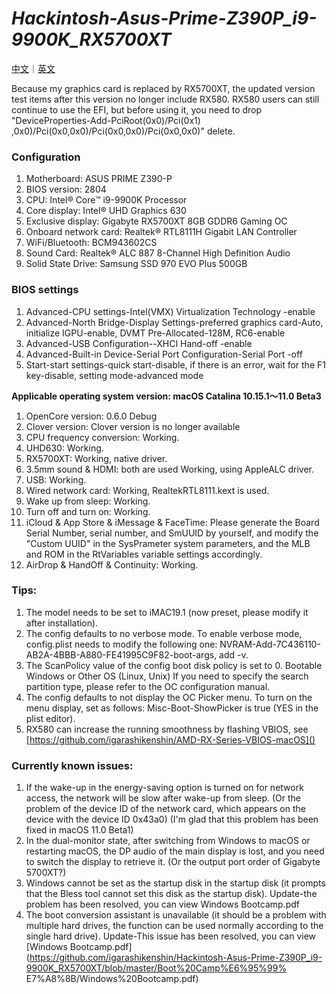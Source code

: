 # *Hackintosh-Asus-Prime-Z390P_i9-9900K_RX5700XT*

[中文](https://github.com/igarashikenshin/Hackintosh-Asus-Prime-Z390P_i9-9900K_RX5700XT/blob/master/README.md)｜[英文](https://github.com/igarashikenshin/Hackintosh-Asus-Prime-Z390P_i9-9900K_RX5700XT/blob/master/README-EN.md)

Because my graphics card is replaced by RX5700XT, the updated version test items after this version no longer include RX580. RX580 users can still continue to use the EFI, but before using it, you need to drop "DeviceProperties-Add-PciRoot(0x0)/Pci(0x1) ,0x0)/Pci(0x0,0x0)/Pci(0x0,0x0)/Pci(0x0,0x0)" delete.

### Configuration
1. Motherboard: ASUS PRIME Z390-P
1. BIOS version: 2804
1. CPU: Intel® Core™ i9-9900K Processor
1. Core display: Intel® UHD Graphics 630
1. Exclusive display: Gigabyte RX5700XT 8GB GDDR6 Gaming OC
1. Onboard network card: Realtek® RTL8111H Gigabit LAN Controller
1. WiFi/Bluetooth: BCM943602CS
1. Sound Card: Realtek® ALC 887 8-Channel High Definition Audio
1. Solid State Drive: Samsung SSD 970 EVO Plus 500GB

### BIOS settings
1. Advanced-CPU settings-Intel(VMX) Virtualization Technology -enable
1. Advanced-North Bridge-Display Settings-preferred graphics card-Auto, initialize IGPU-enable, DVMT Pre-Allocated-128M, RC6-enable
1. Advanced-USB Configuration--XHCI Hand-off -enable
1. Advanced-Built-in Device-Serial Port Configuration-Serial Port -off
1. Start-start settings-quick start-disable, if there is an error, wait for the F1 key-disable, setting mode-advanced mode

**Applicable operating system version: macOS Catalina 10.15.1～11.0 Beta3**

1. OpenCore version: 0.6.0 Debug
1. Clover version: Clover version is no longer available
1. CPU frequency conversion: Working.
1. UHD630: Working.
1. RX5700XT: Working, native driver.
1. 3.5mm sound & HDMI: both are used Working, using AppleALC driver.
1. USB: Working.
1. Wired network card: Working, RealtekRTL8111.kext is used.
1. Wake up from sleep: Working.
1. Turn off and turn on: Working.
1. iCloud & App Store & iMessage & FaceTime: Please generate the Board Serial Number, serial number, and SmUUID by yourself, and modify the "Custom UUID" in the SysPrameter system parameters, and the MLB and ROM in the RtVariables variable settings accordingly.
1. AirDrop & HandOff & Continuity: Working.


### Tips:

1. The model needs to be set to iMAC19.1 (now preset, please modify it after installation).
1. The config defaults to no verbose mode. To enable verbose mode, config.plist needs to modify the following one: NVRAM-Add-7C436110-AB2A-4BBB-A880-FE41995C9F82-boot-args, add -v.
1. The ScanPolicy value of the config boot disk policy is set to 0. Bootable Windows or Other OS (Linux, Unix) If you need to specify the search partition type, please refer to the OC configuration manual.
1. The config defaults to not display the OC Picker menu. To turn on the menu display, set as follows: Misc-Boot-ShowPicker is true (YES in the plist editor).
1. RX580 can increase the running smoothness by flashing VBIOS, see [https://github.com/igarashikenshin/AMD-RX-Series-VBIOS-macOS]()

### Currently known issues:

1. If the wake-up in the energy-saving option is turned on for network access, the network will be slow after wake-up from sleep. (Or the problem of the device ID of the network card, which appears on the device with the device ID 0x43a0) (I'm glad that this problem has been fixed in macOS 11.0 Beta1)
1. In the dual-monitor state, after switching from Windows to macOS or restarting macOS, the DP audio of the main display is lost, and you need to switch the display to retrieve it. (Or the output port order of Gigabyte 5700XT?)
1. Windows cannot be set as the startup disk in the startup disk (it prompts that the Bless tool cannot set this disk as the startup disk). Update-the problem has been resolved, you can view Windows Bootcamp.pdf
1. The boot conversion assistant is unavailable (it should be a problem with multiple hard drives, the function can be used normally according to the single hard drive). Update-This issue has been resolved, you can view [Windows Bootcamp.pdf](https://github.com/igarashikenshin/Hackintosh-Asus-Prime-Z390P_i9-9900K_RX5700XT/blob/master/Boot%20Camp%E6%95%99% E7%A8%8B/Windows%20Bootcamp.pdf)